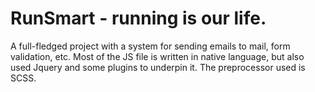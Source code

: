 <h1>RunSmart - running is our life.</h1>
<p>A full-fledged project with a system for sending emails to mail, form validation, etc. Most of the JS file is written in native language, but also used Jquery and some plugins to underpin it. The preprocessor used is SCSS.</p>

